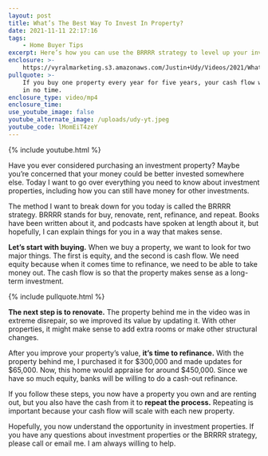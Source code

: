 ```yaml
---
layout: post
title: What’s The Best Way To Invest In Property?
date: 2021-11-11 22:17:16
tags:
    - Home Buyer Tips
excerpt: Here’s how you can use the BRRRR strategy to level up your investments.
enclosure: >-
    https://vyralmarketing.s3.amazonaws.com/Justin+Udy/Videos/2021/What%E2%80%99s+The+Best+Way+To+Invest+In+Property_.mp4
pullquote: >-
    If you buy one property every year for five years, your cash flow will grow
    in no time.
enclosure_type: video/mp4
enclosure_time:
use_youtube_image: false
youtube_alternate_image: /uploads/udy-yt.jpeg
youtube_code: lMomEiT4zeY
---
```

{% include youtube.html %}

Have you ever considered purchasing an investment property? Maybe you’re concerned that your money could be better invested somewhere else. Today I want to go over everything you need to know about investment properties, including how you can still have money for other investments.

The method I want to break down for you today is called the BRRRR strategy. BRRRR stands for buy, renovate, rent, refinance, and repeat. Books have been written about it, and podcasts have spoken at length about it, but hopefully, I can explain things for you in a way that makes sense.&nbsp;

**Let’s start with buying.** When we buy a property, we want to look for two major things. The first is equity, and the second is cash flow. We need equity because when it comes time to refinance, we need to be able to take money out. The cash flow is so that the property makes sense as a long-term investment.&nbsp;

{% include pullquote.html %}

**The next step is to renovate.** The property behind me in the video was in extreme disrepair, so we improved its value by updating it. With other properties, it might make sense to add extra rooms or make other structural changes.&nbsp;

After you improve your property’s value, **it’s time to refinance.** With the property behind me, I purchased it for $300,000 and made updates for $65,000. Now, this home would appraise for around $450,000. Since we have so much equity, banks will be willing to do a cash-out refinance.&nbsp;

If you follow these steps, you now have a property you own and are renting out, but you also have the cash from it to **repeat the process.** Repeating is important because your cash flow will scale with each new property.&nbsp;

Hopefully, you now understand the opportunity in investment properties. If you have any questions about investment properties or the BRRRR strategy, please call or email me. I am always willing to help.
